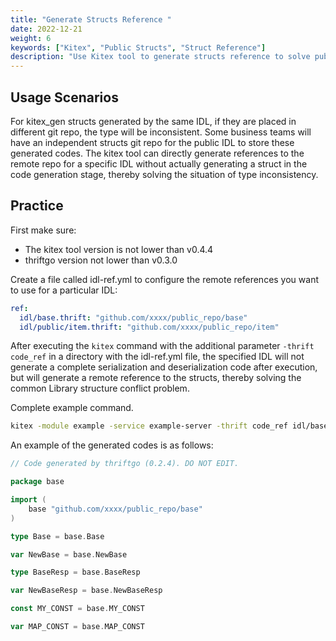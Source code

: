 ```yaml
---
title: "Generate Structs Reference "
date: 2022-12-21
weight: 6
keywords: ["Kitex", "Public Structs", "Struct Reference"]
description: "Use Kitex tool to generate structs reference to solve public structs problem."
---
```


## Usage Scenarios

For kitex_gen structs generated by the same IDL, if they are placed in different git repo, the type will be inconsistent.
Some business teams will have an independent structs git repo for the public IDL to store these generated codes. The kitex tool can directly generate references to the remote repo for a specific IDL without actually generating a struct in the code generation stage, thereby solving the situation of type inconsistency.

## Practice

First make sure:

- The kitex tool version is not lower than v0.4.4
- thriftgo version not lower than v0.3.0

Create a file called idl-ref.yml to configure the remote references you want to use for a particular IDL:

```yaml
ref:
  idl/base.thrift: "github.com/xxxx/public_repo/base"
  idl/public/item.thrift: "github.com/xxxx/public_repo/item"
```

After executing the `kitex` command with the additional parameter `-thrift code_ref` in a directory with the idl-ref.yml file, the specified IDL will not generate a complete serialization and deserialization code after execution, but will generate a remote reference to the structs, thereby solving the common Library structure conflict problem.

Complete example command.

```bash
kitex -module example -service example-server -thrift code_ref idl/base.thrift
```

An example of the generated codes is as follows:

```go
// Code generated by thriftgo (0.2.4). DO NOT EDIT.

package base

import (
    base "github.com/xxxx/public_repo/base"
)

type Base = base.Base

var NewBase = base.NewBase

type BaseResp = base.BaseResp

var NewBaseResp = base.NewBaseResp

const MY_CONST = base.MY_CONST

var MAP_CONST = base.MAP_CONST

```
